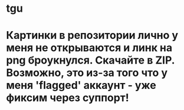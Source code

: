# tgu
# Картинки в репозитории лично у меня не открываются и линк на png броукнулся. Скачайте в ZIP. Возможно, это из-за того что у меня 'flagged' аккаунт - уже фиксим через суппорт!
